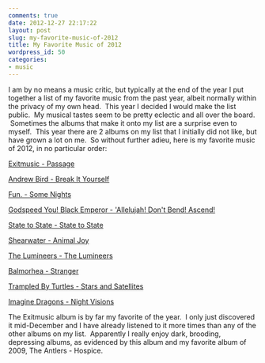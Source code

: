 ```yaml
---
comments: true
date: 2012-12-27 22:17:22
layout: post
slug: my-favorite-music-of-2012
title: My Favorite Music of 2012
wordpress_id: 50
categories:
- music
---
```


I am by no means a music critic, but typically at the end of the year I put together a list of my favorite music from the past year, albeit normally within the privacy of my own head.  This year I decided I would make the list public.  My musical tastes seem to be pretty eclectic and all over the board.  Sometimes the albums that make it onto my list are a surprise even to myself.  This year there are 2 albums on my list that I initially did not like, but have grown a lot on me.  So without further adieu, here is my favorite music of 2012, in no particular order:

[Exitmusic - Passage](http://www.amazon.com/Passage-Exitmusic/dp/B007PLRM2G/ref=sr_1_2?ie=UTF8&qid=1356578366&sr=8-2&keywords=Exitmusic+-+Passage)

[Andrew Bird - Break It Yourself](http://www.amazon.com/Break-Yourself-Andrew-Bird/dp/B006WWTJJ8/ref=sr_1_1?s=music&ie=UTF8&qid=1356578412&sr=1-1&keywords=Andrew+Bird+-+Break+It+Yourself)

[Fun. - Some Nights](http://www.amazon.com/Some-Nights-Fun/dp/B006M4RN3U/ref=sr_1_1?s=music&ie=UTF8&qid=1356578511&sr=1-1&keywords=Fun.+-+Some+Nights)

[Godspeed You! Black Emperor - 'Allelujah! Don't Bend! Ascend!](http://www.amazon.com/Allelujah-Ascend-Godspeed-Black-Emperor/dp/B009DQQF7Y/ref=sr_1_1?s=music&ie=UTF8&qid=1356578538&sr=1-1&keywords=Godspeed+You%21+Black+Emperor+-+%27Allelujah%21+Don%27t+Bend%21+Ascend%21)

[State to State - State to State](http://statetostate.bandcamp.com/album/state-to-state-ep-2010)

[Shearwater - Animal Joy](http://www.amazon.com/Animal-Joy-Shearwater/dp/B006MGC4EG/ref=ntt_mus_dp_dpt_1)

[The Lumineers - The Lumineers](http://www.amazon.com/Lumineers/dp/B0075MFS9Y/ref=sr_1_1?s=music&ie=UTF8&qid=1356664828&sr=1-1&keywords=The+Lumineers+-+The+Lumineers)

[Balmorhea - Stranger](http://www.amazon.com/Stranger-Balmorhea/dp/B008S8T7SM/ref=sr_1_1?s=music&ie=UTF8&qid=1356664878&sr=1-1&keywords=Balmorhea+-+Stranger)

[Trampled By Turtles - Stars and Satellites](http://www.amazon.com/Stars-Satellites-Trampled-Turtles/dp/B0079JMLGG/ref=sr_1_1?s=music&ie=UTF8&qid=1356664904&sr=1-1&keywords=Trampled+By+Turtles+-+Stars+and+Satellites)

[Imagine Dragons - Night Visions](http://www.amazon.com/Night-Visions-Imagine-Dragons/dp/B008K9SG9K/ref=ntt_mus_dp_dpt_1)

The Exitmusic album is by far my favorite of the year.  I only just discovered it mid-December and I have already listened to it more times than any of the other albums on my list.  Apparently I really enjoy dark, brooding, depressing albums, as evidenced by this album and my favorite album of 2009, The Antlers - Hospice.
